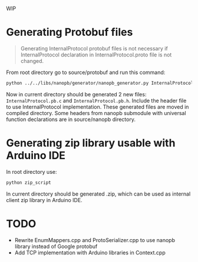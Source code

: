 WIP

# Generating Protobuf files

> Generating InternalProtocol protobuf files is not necessary if InternalProtocol declaration in InternalProtocol.proto file is not changed.

From root directory go to source/protobuf and run this command:

```bash
python ../../libs/nanopb/generator/nanopb_generator.py InternalProtocol.proto
```

Now in current directory should be generated 2 new files: `InternalProtocol.pb.c` and `InternalProtocol.pb.h`. Include the header file to use InternalProtocol implementation. These generated files are moved in compiled directory. Some headers from nanopb submodule with universal function declarations are in source/nanopb directory.

# Generating zip library usable with Arduino IDE

In root directory use:

```bash
python zip_script
```

In current directory should be generated .zip, which can be used as internal client zip library in Arduino IDE.

# TODO

 - Rewrite EnumMappers.cpp and ProtoSerializer.cpp to use nanopb library instead of Google protobuf
 - Add TCP implementation with Arduino libraries in Context.cpp